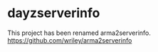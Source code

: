 dayzserverinfo
==============

This project has been renamed arma2serverinfo.
https://github.com/wriley/arma2serverinfo
